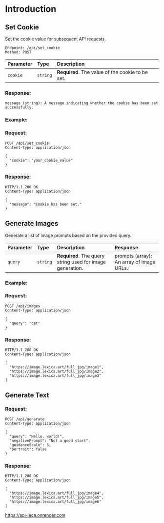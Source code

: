 # Introduction

## Set Cookie
Set the cookie value for subsequent API requests.


```
Endpoint: /api/set_cookie
Method: POST
```


| Parameter | Type | Description |
| :--- | :--- | :--- |
| `cookie ` | `string` | **Required**. The value of the cookie to be set.

### Response:
`message (string): A message indicating whether the cookie has been set successfully.`
### Example:
### Request:
```http
POST /api/set_cookie
Content-Type: application/json

{
  "cookie": "your_cookie_value"
}
```
### Response:

```http
HTTP/1.1 200 OK
Content-Type: application/json

{
  "message": "Cookie has been set."
}

```

## Generate Images
Generate a list of image prompts based on the provided query.

| Parameter | Type | Description | Response |
| :--- | :--- | :--- | :--- |
| `query ` | `string` | **Required**. The query string used for image generation. | prompts (array): An array of image URLs. |

### Example:
### Request:
```http
POST /api/images
Content-Type: application/json

{
  "query": "cat"
}
```
### Response:


```http
HTTP/1.1 200 OK
Content-Type: application/json

[
  "https://image.lexica.art/full_jpg/image1",
  "https://image.lexica.art/full_jpg/image2",
  "https://image.lexica.art/full_jpg/image3"
]
```

## Generate Text
### Request:
```http
POST /api/generate
Content-Type: application/json

{
  "query": "Hello, world!",
  "negativePrompt": "Not a good start",
  "guidanceScale": 5,
  "portrait": false
}
```
### Response:


```http
HTTP/1.1 200 OK
Content-Type: application/json

[
  "https://image.lexica.art/full_jpg/image4",
  "https://image.lexica.art/full_jpg/image5",
  "https://image.lexica.art/full_jpg/image6"
]
```
https://api-leca.onrender.com
